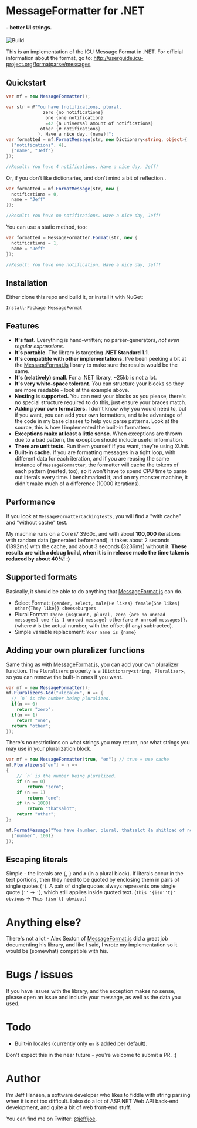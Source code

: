 # MessageFormatter for .NET

#### - better UI strings.

![Build](https://github.com/jeffijoe/messageformat.net/workflows/.NET%20Core/badge.svg)

This is an implementation of the ICU Message Format in .NET. For official information about the format, go to:
http://userguide.icu-project.org/formatparse/messages

## Quickstart

````csharp
var mf = new MessageFormatter();

var str = @"You have {notifications, plural,
              zero {no notifications}
               one {one notification}
               =42 {a universal amount of notifications}
             other {# notifications}
            }. Have a nice day, {name}!";
var formatted = mf.FormatMessage(str, new Dictionary<string, object>{
  {"notifications", 4},
  {"name", "Jeff"}
});

//Result: You have 4 notifications. Have a nice day, Jeff!

````

Or, if you don't like dictionaries, and don't mind a bit of reflection..

````csharp
var formatted = mf.FormatMessage(str, new {
  notifications = 0,
  name = "Jeff"
});

//Result: You have no notifications. Have a nice day, Jeff!
````

You can use a static method, too:

````csharp
var formatted = MessageFormatter.Format(str, new {
  notifications = 1,
  name = "Jeff"
});

//Result: You have one notification. Have a nice day, Jeff!
````

## Installation

Either clone this repo and build it, or install it with NuGet:

```
Install-Package MessageFormat
```

## Features

* **It's fast.** Everything is hand-written; no parser-generators, *not even regular expressions*.
* **It's portable.** The library is targeting **.NET Standard 1.1**.
* **It's compatible with other implementations.** I've been peeking a bit at the [MessageFormat.js][0] library to make sure
  the results would be the same.
* **It's (relatively) small**. For a .NET library, ~25kb is not a lot.
* **It's very white-space tolerant.** You can structure your blocks so they are more readable - look at the example above.
* **Nesting is supported.** You can nest your blocks as you please, there's no special structure required to do this, just ensure your braces match.
* **Adding your own formatters.** I don't know why you would need to, but if you want, you can add your own formatters, and
  take advantage of the code in my base classes to help you parse patterns. Look at the source, this is how I implemented the built-in formatters.
* **Exceptions make at least a little sense.** When exceptions are thrown due to a bad pattern, the exception should include useful information.
* **There are unit tests.** Run them yourself if you want, they're using XUnit.
* **Built-in cache.** If you are formatting messages in a tight loop, with different data for each iteration,
  and if you are reusing the same instance of `MessageFormatter`, the formatter will cache the tokens of each pattern (nested, too),
  so it won't have to spend CPU time to parse out literals every time. I benchmarked it, and on my monster machine,
  it didn't make much of a difference (10000 iterations).

## Performance

If you look at `MessageFormatterCachingTests`, you will find a "with cache" and "without cache" test.

My machine runs on a Core i7 3960x, and with about **100,000** iterations with random data (generated beforehand), it takes about 2 seconds (1892ms) with the cache,
and about 3 seconds (3236ms) without it. **These results are with a debug build, when it is in release mode the time taken is reduced by about 40%! :)**

## Supported formats

Basically, it should be able to do anything that [MessageFormat.js][0] can do.

* Select Format: `{gender, select, male{He likes} female{She likes} other{They like}} cheeseburgers`
* Plural Format: `There {msgCount, plural, zero {are no unread messages} one {is 1 unread message} other{are # unread messages}}.` (where `#` is the actual number, with the offset (if any) subtracted).
* Simple variable replacement: `Your name is {name}`

## Adding your own pluralizer functions

Same thing as with [MessageFormat.js][0], you can add your own pluralizer function.
The `Pluralizers` property is a `IDictionary<string, Pluralizer>`, so you can remove the built-in
ones if you want.

````csharp
var mf = new MessageFormatter();
mf.Pluralizers.Add("<locale>", n => {
  // ´n´ is the number being pluralized.
  if(n == 0)
    return "zero";
  if(n == 1)
    return "one";
  return "other";
});
````

There's no restrictions on what strings you may return, nor what strings
you may use in your pluralization block.

````csharp
var mf = new MessageFormatter(true, "en"); // true = use cache
mf.Pluralizers["en"] = n =>
{
    // ´n´ is the number being pluralized.
    if (n == 0)
        return "zero";
    if (n == 1)
        return "one";
    if (n > 1000)
        return "thatsalot";
    return "other";
};

mf.FormatMessage("You have {number, plural, thatsalot {a shitload of notifications} other {# notifications}}", new Dictionary<string, object>{
  {"number", 1001}
});
````

## Escaping literals

Simple - the literals are `{`, `}` and `#` (in a plural block).
If literals occur in the text portions, then they need to be quoted by enclosing them in pairs of single quotes (`'`).
A pair of single quotes always represents one single quote (`''` -> `'`), which still applies inside quoted text.
(`This '{isn''t}' obvious` → `This {isn't} obvious`)

# Anything else?

There's not a lot - Alex Sexton of [MessageFormat.js][0] did a great
job documenting his library, and like I said,
I wrote my implementation so it would
be (somewhat) compatible with his.

# Bugs / issues

If you have issues with the library, and the exception makes no sense, please open an issue
and include your message, as well as the data you used.

# Todo

* Built-in locales (currently only `en` is added per default).

Don't expect this in the near future - you're welcome to submit a PR. :)

# Author

I'm Jeff Hansen, a software developer who likes to fiddle with string parsing when it is not too difficult.
I also do a lot of ASP.NET Web API back-end development, and quite a bit of web front-end stuff.

You can find me on Twitter: [@jeffijoe][1].

  [0]: https://github.com/SlexAxton/messageformat.js
  [1]: https://twitter.com/jeffijoe
